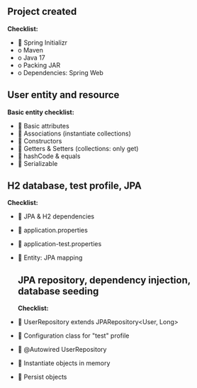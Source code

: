 ## Project created
**Checklist:**
*  Spring Initializr
* o Maven
* o Java 17
* o Packing JAR
* o Dependencies: Spring Web

## User entity and resource
**Basic entity checklist:**
*  Basic attributes
*  Associations (instantiate collections)
*  Constructors
*  Getters & Setters (collections: only get)
*  hashCode & equals
*  Serializable

## H2 database, test profile, JPA
**Checklist:**
*  JPA & H2 dependencies
*  application.properties
*  application-test.properties
*  Entity: JPA mapping

  ## JPA repository, dependency injection, database seeding
  **Checklist:**
*    UserRepository extends JPARepository<User, Long>
*    Configuration class for "test" profile
*    @Autowired UserRepository
*    Instantiate objects in memory
*    Persist objects 